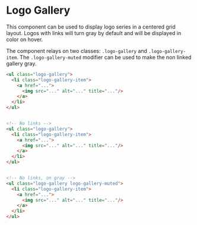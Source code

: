 # Logo Gallery

This component can be used to display logo series in a centered grid layout. Logos with links will turn gray by default and will be displayed in color on hover.

The component relays on two classes: `.logo-gallery` and `.logo-gallery-item`. The `.logo-gallery-muted` modifier can be used to make the non linked gallery gray.

<!-- STORY -->

```html
<ul class="logo-gallery">
  <li class="logo-gallery-item">
    <a href="...">
      <img src="..." alt="..." title="..."/>
    </a>
  </li>
</ul>


<!-- No links -->
<ul class="logo-gallery">
  <li class="logo-gallery-item">
    <a href="...">
      <img src="..." alt="..." title="..."/>
    </a>
  </li>
</ul>


<!-- No links, on gray -->
<ul class="logo-gallery logo-gallery-muted">
  <li class="logo-gallery-item">
    <a href="...">
      <img src="..." alt="..." title="..."/>
    </a>
  </li>
</ul>
```